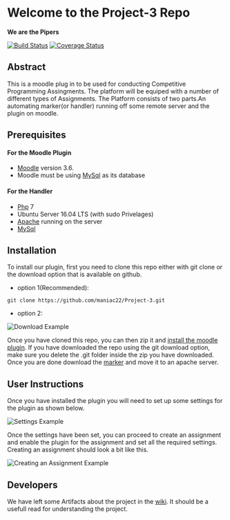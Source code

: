 # Welcome to the Project-3 Repo
**We are the Pipers**

[![Build Status](https://travis-ci.org/maniac22/Project-3.svg?branch=sprint3_dev)](https://travis-ci.org/maniac22/Project-3)
[![Coverage Status](https://coveralls.io/repos/github/maniac22/Project-3/badge.svg?branch=sprint3_dev)](https://coveralls.io/github/maniac22/Project-3?branch=sprint3_dev)

##  Abstract
This is a moodle plug in to be used for conducting Competitive Programming Assingments. The platform will be equiped with a number of different types of Assignments. The Platform consists of two parts.An automating marker(or handler) running off some remote server and the plugin on moodle.

## Prerequisites
#### For the Moodle Plugin
* [Moodle](https://docs.moodle.org/36/en/Installing_Moodle) version 3.6.
* Moodle must be using [MySql](https://tutorials.ubuntu.com/tutorial/install-and-configure-apache#0) as its database
#### For the Handler
* [Php](https://www.php.net/manual/en/install.php) 7
* Ubuntu Server 16.04 LTS (with sudo Privelages)
* [Apache](https://tutorials.ubuntu.com/tutorial/install-and-configure-apache#0) running on the server
* [MySql](https://tutorials.ubuntu.com/tutorial/install-and-configure-apache#0)

## Installation
To install our plugin, first you need to clone this repo either with git clone or the download option that is available on github.

* option 1(Recommended):
```
git clone https://github.com/maniac22/Project-3.git
```
* option 2:

![Download Example](https://github.com/maniac22/Project-3/blob/master/artifacts/img/example1.png)

Once you have cloned this repo, you can then zip it and [install the moodle plugin](https://docs.moodle.org/36/en/Installing_plugins). If you have downloaded the repo using the git download option, make sure you delete the .git folder inside the zip you have downloaded. Once you are done download the [marker](https://github.com/maniac22/PiedMarker2) and move it to an apache server.

## User Instructions
Once you have installed the plugin you will need to set up some settings for the plugin as shown below.


![Settings Example](https://github.com/maniac22/Project-3/blob/master/artifacts/img/example2.png)


Once the settings have been set, you can proceed to create an assignment and enable the plugin for the assignment and set all the required settings. Creating an assignment should look a bit like this.

![Creating an Assignment Example](https://github.com/maniac22/Project-3/blob/master/artifacts/img/example3.png)

## Developers
We have left some Artifacts about the project in the [wiki](https://github.com/kat-lego/Project-3/wiki). It should be a usefull read for understanding the project.
